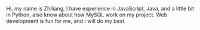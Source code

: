 Hi, my name is Zhiliang, I have experience in JavaScript, Java, and a little bit in Python, also know about how MySQL work on my project. Web development is fun for me, and I will do my best.
